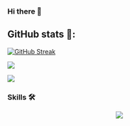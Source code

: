 ### Hi there 👋
<!-- ![counter](https://en8kyuuaw1e64b5.m.pipedream.net) -->
## GitHub stats 🚀:
[![GitHub Streak](https://streak-stats.demolab.com/?user=n1lby73&theme=highcontrast)](https://git.io/streak-stats)

<!-- <br><br>![Github stats](https://github-readme-stats.vercel.app/api?username=n1lby73&theme=highcontrast) -->
<p>
<a href="https://github.com/n1lby73/">
  <img align="center" src="https://github-readme-stats-eight-theta.vercel.app/api?username=n1lby73&count_private=true&show_icons=true&hide_border=false&langs_count=6&hide=python&theme=highcontrast" />
</a>
</p>

<p><a href="https://github.com/n1lby73/">
  <img align="center" src="https://github-readme-stats.vercel.app/api/top-langs/?username=n1lby73&layout=compact&hide_border=false&theme=highcontrast&hide=python,pawn,assembly,pascal&langs_count=8" />
</a></p>

### Skills 🛠️

<p align="center">
  <a href="https://skillicons.dev">
    <img src="https://skillicons.dev/icons?i=bash,git,github,gitlab,linux,arduino,c,cpp,py,flask,postgres,emacs,vim,vscode,autocad" />
  </a>
</p>

<!--
**n1lby73/n1lby73** is a ✨ _special_ ✨ repository because its `README.md` (this file) appears on your GitHub profile.

Here are some ideas to get you started:

- 🔭 I’m currently working on ...
- 🌱 I’m currently learning ...
- 👯 I’m looking to collaborate on ...
- 🤔 I’m looking for help with ...
- 💬 Ask me about ...
- 📫 How to reach me: ...
- 😄 Pronouns: ...
- ⚡ Fun fact: ...
-->
